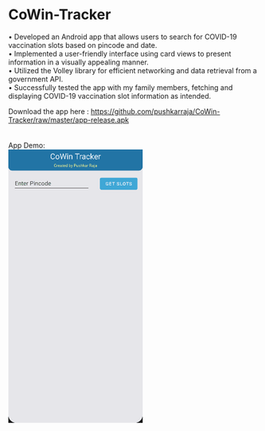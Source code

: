 # CoWin-Tracker
•	Developed an Android app that allows users to search for COVID-19 vaccination slots based on pincode and date.
<br>
•	Implemented a user-friendly interface using card views to present information in a visually appealing manner.
<br>
•	Utilized the Volley library for efficient networking and data retrieval from a government API.
<br>
•	Successfully tested the app with my family members, fetching and displaying COVID-19 vaccination slot information as intended.
<br>

Download the app here : https://github.com/pushkarraja/CoWin-Tracker/raw/master/app-release.apk
<br>
<br>
<br>
App Demo:
<br>
![Preview](https://github.com/pushkarraja/CoWin-Tracker/blob/master/demo_vaccine.gif)
